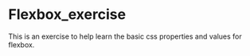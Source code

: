 # Flexbox_exercise

This is an exercise to help learn the basic css properties and values for flexbox.